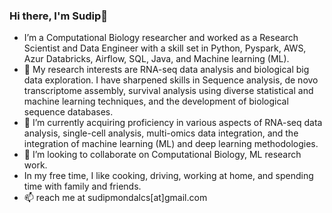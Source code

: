 ### Hi there, I'm Sudip👋

<!--
**sudipcs/sudipcs** is a ✨ _special_ ✨ repository because its `README.md` (this file) appears on your GitHub profile.

Here are some ideas to get you started:

- 🔭 I’m currently working on ...
- 🌱 I’m currently learning ...
- 👯 I’m looking to collaborate on ...
- 🤔 I’m looking for help with ...
- 💬 Ask me about ...
- 📫 How to reach me: ...
- 😄 Pronouns: ...
- ⚡ Fun fact: ...
-->

- I’m a Computational Biology researcher and worked as a Research Scientist and Data Engineer with a skill set in Python, Pyspark, AWS, Azur Databricks, Airflow, SQL, Java, and Machine learning (ML). 
- 👀 My research interests are RNA-seq data analysis and biological big data exploration. I have sharpened skills in Sequence analysis, de novo transcriptome assembly, survival analysis using diverse statistical and machine learning techniques, and the development of biological sequence databases.
- 🌱 I’m currently acquiring proficiency in various aspects of RNA-seq data analysis, single-cell analysis, multi-omics data integration, and the integration of machine learning (ML) and deep learning methodologies.
- 💞️ I’m looking to collaborate on Computational Biology, ML research work.
- In my free time, I like cooking, driving, working at home, and spending time with family and friends.
- 📫 reach me at sudipmondalcs[at]gmail.com
